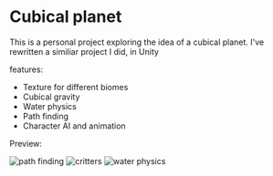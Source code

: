 # Cubical planet

This is a personal project exploring the idea of a cubical planet. I've rewritten a similiar project I did, in Unity

features:

- Texture for different biomes
- Cubical gravity
- Water physics
- Path finding
- Character AI and animation

Preview:

![path finding](https://github.com/will3/Cubical-planet/blob/feature/voxel/preview1.jpg)
![critters](https://github.com/will3/Cubical-planet/blob/feature/voxel/preview2.jpg)
![water physics](https://github.com/will3/Cubical-planet/blob/feature/voxel/preview3.jpg)